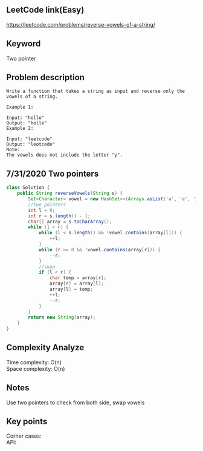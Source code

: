 ## LeetCode link(Easy)
https://leetcode.com/problems/reverse-vowels-of-a-string/

## Keyword
Two pointer

## Problem description
```
Write a function that takes a string as input and reverse only the vowels of a string.

Example 1:

Input: "hello"
Output: "holle"
Example 2:

Input: "leetcode"
Output: "leotcede"
Note:
The vowels does not include the letter "y".
```
## 7/31/2020 Two pointers

```java
class Solution {
    public String reverseVowels(String s) {
        Set<Character> vowel = new HashSet<>(Arrays.asList('a', 'e', 'i', 'o', 'u', 'A', 'E', 'I', 'O', 'U'));
        //two pointers
        int l = 0;
        int r = s.length() - 1;
        char[] array = s.toCharArray();
        while (l < r) {
            while (l < s.length() && !vowel.contains(array[l])) {
                ++l;
            }
            while (r >= 0 && !vowel.contains(array[r])) {
                --r;
            }
            //swap
            if (l < r) {
                char temp = array[r];
                array[r] = array[l];
                array[l] = temp;
                ++l;
                --r;
            }
        }
        return new String(array);
    }
}
```

## Complexity Analyze
Time complexity: O(n)\
Space complexity: O(n)

## Notes
Use two pointers to check from both side, swap vowels

## Key points
Corner cases: \
API: 
